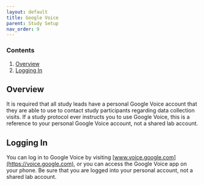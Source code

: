 ```yaml
---
layout: default
title: Google Voice
parent: Study Setup
nav_order: 9
---
```


### Contents
1. [Overview](#overview)
2. [Logging In](#logging-in)



## Overview
It is required that all study leads have a personal Google Voice account that they are able to use to contact study participants regarding data collection visits. If a study protocol ever instructs you to use Google Voice, this is a reference to your personal Google Voice account, not a shared lab account.


## Logging In
You can log in to Google Voice by visiting [www.voice.google.com](https://voice.google.com), or you can access the Google Voice app on your phone. Be sure that you are logged into your personal account, not a shared lab account.
